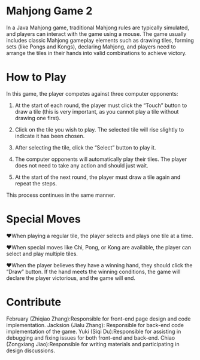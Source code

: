 # Mahjong Game 2

In a Java Mahjong game, traditional Mahjong rules are typically simulated, and players can interact with the game using a mouse. The game usually includes classic Mahjong gameplay elements such as drawing tiles, forming sets (like Pongs and Kongs), declaring Mahjong, and players need to arrange the tiles in their hands into valid combinations to achieve victory.

# How to Play
In this game, the player competes against three computer opponents:

1. At the start of each round, the player must click the “Touch” button to draw a tile
   (this is very important, as you cannot play a tile without drawing one first).

2. Click on the tile you wish to play. The selected tile will rise slightly to indicate it has been chosen.

3. After selecting the tile, click the “Select” button to play it.

4. The computer opponents will automatically play their tiles. The player does not need to take any action and should just wait.

5. At the start of the next round, the player must draw a tile again and repeat the steps.

This process continues in the same manner.

# Special Moves
 &#9829;When playing a regular tile, the player selects and plays one tile at a time.
 
 &#9829;When special moves like Chi, Pong, or Kong are available, the player can select and play multiple tiles.
 
&#9829;When the player believes they have a winning hand, they should click the “Draw” button. If the hand meets the winning conditions, the game will declare the player victorious, and the game will end.

# Contribute 
February (Zhiqiao Zhang):Responsible for front-end page design and code implementation.
Jacksion (Jialu Zhang): Responsible for back-end code implementation of the game. 
Yuki (Siqi Du):Responsible for assisting in debugging and fixing issues for both front-end and back-end. 
Chiao (Zongxiang Jiao):Responsible for writing materials and participating in design discussions.



